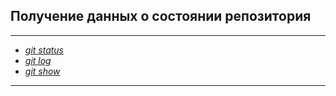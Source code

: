 ## **Получение данных о состоянии репозитория**
---


   *  [*git status*](./status.md)
   *  [*git log*](./log.md)
   *  [*git show*](./show.md)
---
